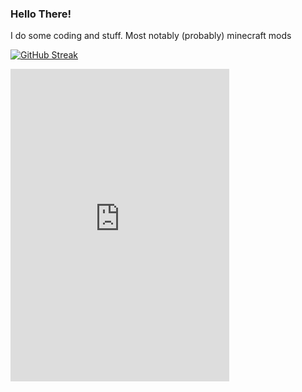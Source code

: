 ### Hello There!

I do some coding and stuff. Most notably (probably) minecraft mods

[![GitHub Streak](https://streak-stats.demolab.com/?user=B1n-ry&theme=highcontrast)](https://git.io/streak-stats)

<iframe src="https://discord.com/widget?id=921478401896886283&theme=dark" width="350" height="500" allowtransparency="true" frameborder="0" sandbox="allow-popups allow-popups-to-escape-sandbox allow-same-origin allow-scripts"></iframe>

<!--
**B1n-ry/B1n-ry** is a ✨ _special_ ✨ repository because its `README.md` (this file) appears on your GitHub profile.

Here are some ideas to get you started:

- 🔭 I’m currently working on ...
- 🌱 I’m currently learning ...
- 👯 I’m looking to collaborate on ...
- 🤔 I’m looking for help with ...
- 💬 Ask me about ...
- 📫 How to reach me: ...
- 😄 Pronouns: ...
- ⚡ Fun fact: ...
-->
